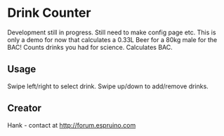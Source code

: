 # Drink Counter

Development still in progress. Still need to make config page etc. This is only a demo for now that calculates a 0.33L Beer for a 80kg male for the BAC!
Counts drinks you had for science. Calculates BAC.

## Usage

Swipe left/right to select drink. Swipe up/down to add/remove drinks.



## Creator

Hank - contact at http://forum.espruino.com 

